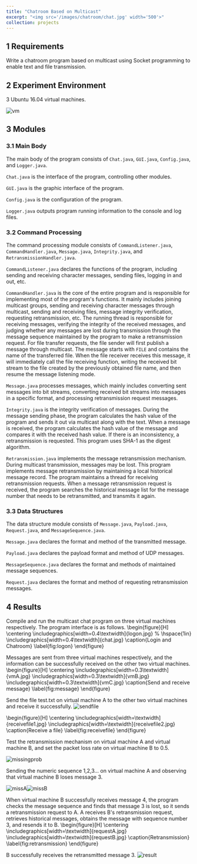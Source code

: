 ```yaml
---
title: "Chatroom Based on Multicast"
excerpt: "<img src='/images/chatroom/chat.jpg' width='500'>"
collection: projects
---
```


## 1 Requirements

Write a chatroom program based on multicast using Socket programming to enable text and file transmission.

## 2 Experiment Environment

3 Ubuntu 16.04 virtual machines.

![vm](/images/chatroom/vm.jpg)

## 3 Modules

### 3.1 Main Body

The main body of the program consists of `Chat.java`, `GUI.java`, `Config.java`, and `Logger.java`.

`Chat.java` is the interface of the program, controlling other modules.

`GUI.java` is the graphic interface of the program.

`Config.java` is the configuration of the program.

`Logger.java` outputs program running information to the console and log files.

### 3.2 Command Processing

The command processing module consists of `CommandListener.java`, `CommandHandler.java`, `Message.java`, `Integrity.java`, and `RetransmissionHandler.java`.

`CommandListener.java` declares the functions of the program, including sending and receiving character messages, sending files, logging in and out, etc.

`CommandHandler.java` is the core of the entire program and is responsible for implementing most of the program's functions. It mainly includes joining multicast groups, sending and receiving character messages through multicast, sending and receiving files, message integrity verification, requesting retransmission, etc. The running thread is responsible for receiving messages, verifying the integrity of the received messages, and judging whether any messages are lost during transmission through the message sequence maintained by the program to make a retransmission request. For file transfer requests, the file sender will first publish a message through multicast. The message starts with `FILE` and contains the name of the transferred file. When the file receiver receives this message, it will immediately call the file receiving function, writing the received bit stream to the file created by the previously obtained file name, and then resume the message listening mode.

`Message.java` processes messages, which mainly includes converting sent messages into bit streams, converting received bit streams into messages in a specific format, and processing retransmission request messages.

`Integrity.java` is the integrity verification of messages. During the message sending phase, the program calculates the hash value of the program and sends it out via multicast along with the text. When a message is received, the program calculates the hash value of the message and compares it with the received hash value. If there is an inconsistency, a retransmission is requested. This program uses SHA-1 as the digest algorithm.

`Retransmission.java` implements the message retransmission mechanism. During multicast transmission, messages may be lost. This program implements message retransmission by maintaining a local historical message record. The program maintains a thread for receiving retransmission requests. When a message retransmission request is received, the program searches the historical message list for the message number that needs to be retransmitted, and transmits it again.

### 3.3 Data Structures

The data structure module consists of `Message.java`, `Payload.java`, `Request.java`, and `MessageSequence.java`.

`Message.java` declares the format and method of the transmitted message.

`Payload.java` declares the payload format and method of UDP messages.

`MessageSequence.java` declares the format and methods of maintained message sequences.

`Request.java` declares the format and method of requesting retransmission messages.

## 4 Results

Compile and run the multicast chat program on three virtual machines respectively. The program interface is as follows.
\begin{figure}[H]
\centering
\includegraphics[width=0.4\textwidth]{logon.jpg}
  % \hspace{1in}
  \includegraphics[width=0.4\textwidth]{chat.jpg}
\caption{Login and Chatroom}
\label{fig:logon}
\end{figure}

Messages are sent from three virtual machines respectively, and the information can be successfully received on the other two virtual machines.
\begin{figure}[H]
\centering
\includegraphics[width=0.3\textwidth]{vmA.jpg}
\includegraphics[width=0.3\textwidth]{vmB.jpg}
\includegraphics[width=0.3\textwidth]{vmC.jpg}
\caption{Send and receive message}
\label{fig:message}
\end{figure}

Send the file test.txt on virtual machine A to the other two virtual machines and receive it successfully.
![sendfile](/images/chatroom/sendfile.jpg)

\begin{figure}[H]
\centering
\includegraphics[width=\textwidth]{receivefile1.jpg}
\includegraphics[width=\textwidth]{receivefile2.jpg}
\caption{Receive a file}
\label{fig:receivefile}
\end{figure}

Test the retransmission mechanism on virtual machine A and virtual machine B, and set the packet loss rate on virtual machine B to 0.5.

![missingprob](/images/chatroom/missingprob.jpg)

Sending the numeric sequence 1,2,3... on virtual machine A and observing that virtual machine B loses message 3.

![missA](/images/chatroom/missA.jpg)![missB](/images/chatroom/missB.jpg)

When virtual machine B successfully receives message 4, the program checks the message sequence and finds that message 3 is lost, so it sends a retransmission request to A. A receives B's retransmission request, retrieves historical messages, obtains the message with sequence number 3, and resends it to B.
\begin{figure}[H]
\centering
\includegraphics[width=\textwidth]{requestA.jpg}
\includegraphics[width=\textwidth]{requestB.jpg}
\caption{Retransmission}
\label{fig:retransmission}
\end{figure}

B successfully receives the retransmitted message 3.
![result](/images/chatroom/result.jpg)